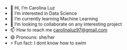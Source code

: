 - 👋 Hi, I’m Carolina Luz
- 👀 I’m interested in Data Science
- 🌱 I’m currently learning Machine Learning
- 💞️ I’m looking to collaborate on any interesting project
- 📫 How to reach me carolinaluz97@gmail.com
- 😄 Pronouns: she/her
- ⚡ Fun fact: I dont know how to swim 

<!---
daluzcarolina/daluzcarolina is a ✨ special ✨ repository because its `README.md` (this file) appears on your GitHub profile.
You can click the Preview link to take a look at your changes.
--->

